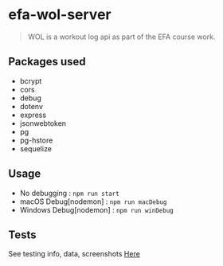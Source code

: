 # efa-wol-server
> WOL is a workout log api as part of the EFA course work.


## Packages used

- bcrypt
- cors
- debug
- dotenv
- express
- jsonwebtoken
- pg
- pg-hstore
- sequelize

## Usage

- No debugging : ```npm run start```
- macOS Debug[nodemon]   : ```npm run macDebug```
- Windows Debug[nodemon] : ```npm run winDebug```
## Tests

See testing info, data, screenshots [Here](tests/TESTINFO.md)
